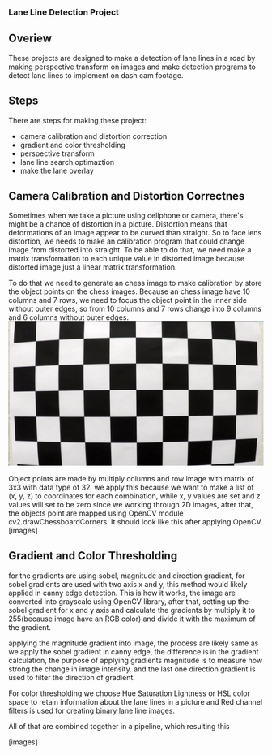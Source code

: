 ### Lane Line Detection Project

## Overiew
These projects are designed to make a detection of lane lines in a road by making perspective transform on images and make detection programs to detect lane lines to implement on dash cam footage.

## Steps
There are steps for making these project:
- camera calibration and distortion correction
- gradient and color thresholding
- perspective transform
- lane line search optimaztion
- make the lane overlay


## Camera Calibration and Distortion Correctnes
Sometimes when we take a picture using cellphone or camera, there's might be a chance of distortion in a picture. Distortion means that deformations of an image appear to be curved than straight. So to face lens distortion, we needs to make an calibration program that could change image from distorted into straight. To be able to do that, we need make a matrix transformation to each unique value in distorted image because distorted image just a linear matrix transformation.

To do that we need to generate an chess image to make calibration by store the object points on the chess images. Because an chess image have 10 columns and 7 rows, we need to focus the object point in the inner side without outer edges, so from 10 columns and 7 rows change into 9 columns and 6 columns without outer edges.
![github image](https://github.com/mochammad-farel/Lane-Line-Detection/blob/main/camera_cal/calibration1.jpg)

Object points are made by multiply columns and row image with matrix of 3x3 with data type of 32, we apply this because we want to make a list of (x, y, z) to coordinates for each combination, while x, y values are set and  z values will set to be zero since we working through 2D images, after that, the objects point are mapped using OpenCV module cv2.drawChessboardCorners. It should look like this after applying OpenCV.
[images]

## Gradient and Color Thresholding
for the gradients are using sobel, magnitude and direction gradient, for sobel gradients are used with two axis x and y, this method would likely applied in canny edge detection. This is how it works, the image are converted into grayscale using OpenCV library, after that, setting up the sobel gradient for x and y  axis and calculate the gradients by multiply it to 255(because image have an RGB color) and divide it with the maximum of the gradient.

applying the magnitude gradient into image, the process are likely same as we apply the sobel gradient in canny edge, the difference is in the gradient calculation, the purpose of applying gradients magnitude is to measure how strong the change in image intensity. and the last one direction gradient is used to filter the direction of gradient.

For color thresholding we choose Hue Saturation Lightness or HSL color space to retain information about the lane lines in a picture and Red channel filters is used for creating binary lane line images.

All of that are combined together in a pipeline, which resulting this

[images]
